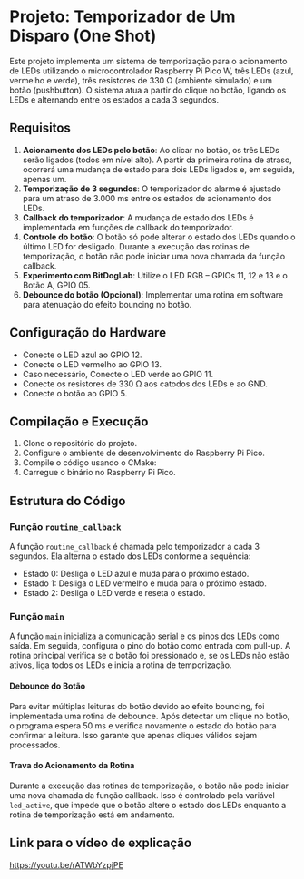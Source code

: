# Projeto: Temporizador de Um Disparo (One Shot)

Este projeto implementa um sistema de temporização para o acionamento de LEDs utilizando o microcontrolador Raspberry Pi Pico W, três LEDs (azul, vermelho e verde), três resistores de 330 Ω (ambiente simulado) e um botão (pushbutton). O sistema atua a partir do clique no botão, ligando os LEDs e alternando entre os estados a cada 3 segundos.

## Requisitos

1. **Acionamento dos LEDs pelo botão**: Ao clicar no botão, os três LEDs serão ligados (todos em nível alto). A partir da primeira rotina de atraso, ocorrerá uma mudança de estado para dois LEDs ligados e, em seguida, apenas um.
2. **Temporização de 3 segundos**: O temporizador do alarme é ajustado para um atraso de 3.000 ms entre os estados de acionamento dos LEDs.
3. **Callback do temporizador**: A mudança de estado dos LEDs é implementada em funções de callback do temporizador.
4. **Controle do botão**: O botão só pode alterar o estado dos LEDs quando o último LED for desligado. Durante a execução das rotinas de temporização, o botão não pode iniciar uma nova chamada da função callback.
5. **Experimento com BitDogLab**: Utilize o LED RGB – GPIOs 11, 12 e 13 e o Botão A, GPIO 05.
6. **Debounce do botão (Opcional)**: Implementar uma rotina em software para atenuação do efeito bouncing no botão.

## Configuração do Hardware

- Conecte o LED azul ao GPIO 12.
- Conecte o LED vermelho ao GPIO 13.
- Caso necessário, Conecte o LED verde ao GPIO 11.
- Conecte os resistores de 330 Ω aos catodos dos LEDs e ao GND.
- Conecte o botão ao GPIO 5.

## Compilação e Execução

1. Clone o repositório do projeto.
2. Configure o ambiente de desenvolvimento do Raspberry Pi Pico.
3. Compile o código usando o CMake:
4. Carregue o binário no Raspberry Pi Pico.

## Estrutura do Código

### Função `routine_callback`

A função `routine_callback` é chamada pelo temporizador a cada 3 segundos. Ela alterna o estado dos LEDs conforme a sequência:

- Estado 0: Desliga o LED azul e muda para o próximo estado.
- Estado 1: Desliga o LED vermelho e muda para o próximo estado.
- Estado 2: Desliga o LED verde e reseta o estado.

### Função `main`

A função `main` inicializa a comunicação serial e os pinos dos LEDs como saída. Em seguida, configura o pino do botão como entrada com pull-up. A rotina principal verifica se o botão foi pressionado e, se os LEDs não estão ativos, liga todos os LEDs e inicia a rotina de temporização.

#### Debounce do Botão

Para evitar múltiplas leituras do botão devido ao efeito bouncing, foi implementada uma rotina de debounce. Após detectar um clique no botão, o programa espera 50 ms e verifica novamente o estado do botão para confirmar a leitura. Isso garante que apenas cliques válidos sejam processados.

#### Trava do Acionamento da Rotina

Durante a execução das rotinas de temporização, o botão não pode iniciar uma nova chamada da função callback. Isso é controlado pela variável `led_active`, que impede que o botão altere o estado dos LEDs enquanto a rotina de temporização está em andamento.

## Link para o vídeo de explicação
https://youtu.be/rATWbYzpjPE
